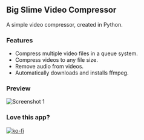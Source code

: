 ## Big Slime Video Compressor
A simple video compressor, created in Python.

### Features
- Compress multiple video files in a queue system.
- Compress videos to any file size.
- Remove audio from videos.
- Automatically downloads and installs ffmpeg.

### Preview
![Screenshot 1](https://github.com/big-slime/video-compressor/raw/main/screenshot.png)

### Love this app?
[![ko-fi](https://ko-fi.com/img/githubbutton_sm.svg)](https://ko-fi.com/V7V82NKB5)
